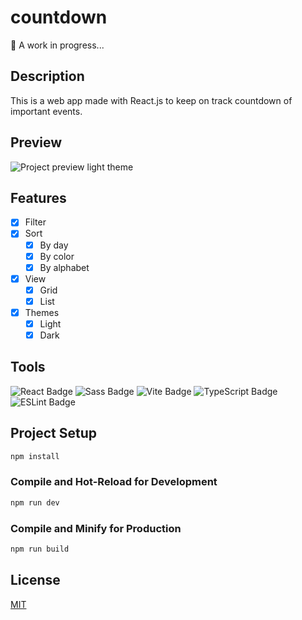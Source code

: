 # countdown

🐨 A work in progress...

## Description

This is a web app made with React.js to keep on track countdown of important events.

## Preview

![Project preview light theme](https://github.com/lauravivan/countdown/assets/64754203/1804a5ab-75c3-4d16-87f2-4f9a20e2ec65)

## Features

- [x] Filter
- [x] Sort
  - [x] By day
  - [x] By color
  - [x] By alphabet
- [x] View
  - [x] Grid
  - [x] List
- [x] Themes
  - [x] Light
  - [x] Dark

## Tools
![React Badge](https://img.shields.io/badge/React-61DAFB?logo=react&logoColor=000&style=for-the-badge)
![Sass Badge](https://img.shields.io/badge/Sass-C69?logo=sass&logoColor=fff&style=for-the-badge)
![Vite Badge](https://img.shields.io/badge/Vite-646CFF?logo=vite&logoColor=fff&style=for-the-badge)
![TypeScript Badge](https://img.shields.io/badge/TypeScript-3178C6?logo=typescript&logoColor=fff&style=for-the-badge)
![ESLint Badge](https://img.shields.io/badge/ESLint-4B32C3?logo=eslint&logoColor=fff&style=for-the-badge)

## Project Setup

```sh
npm install
```

### Compile and Hot-Reload for Development

```sh
npm run dev
```

### Compile and Minify for Production

```sh
npm run build
```

## License

[MIT](./License.md)

